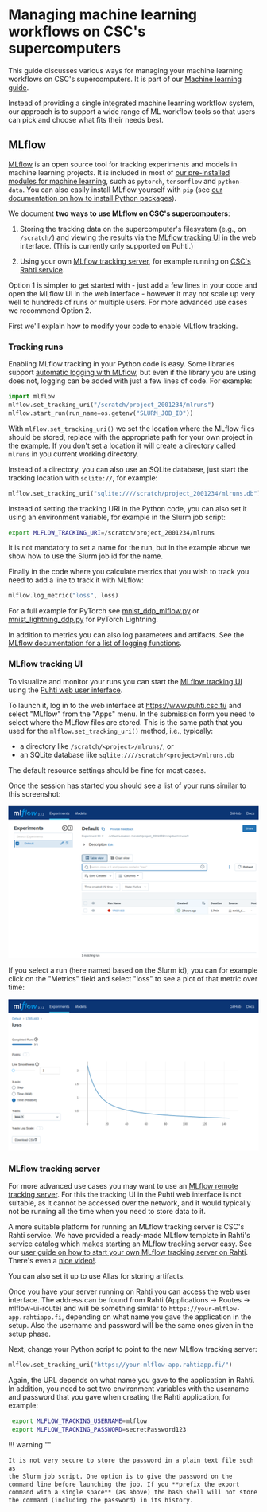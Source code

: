 # Managing machine learning workflows on CSC's supercomputers

This guide discusses various ways for managing your machine learning
workflows on CSC's supercomputers. It is part of our [Machine learning
guide](ml-guide.md).

Instead of providing a single integrated machine learning workflow
system, our approach is to support a wide range of ML workflow tools
so that users can pick and choose what fits their needs best.

## MLflow

[MLflow][MLflow] is an open source tool for tracking experiments and
models in machine learning projects. It is included in most of [our
pre-installed modules for machine learning][ml-apps], such as
`pytorch`, `tensorflow` and `python-data`. You can also easily install
MLflow yourself with `pip` (see [our documentation on how to install
Python packages][own-install]).

We document **two ways to use MLflow on CSC's supercomputers**:

1. Storing the tracking data on the supercomputer's filesystem (e.g.,
   on `/scratch/`) and viewing the results via the [MLflow tracking
   UI](#mlflow-tracking-ui) in the web interface. (This is currently
   only supported on Puhti.)
   
2. Using your own [MLflow tracking server](#mlflow-tracking-server),
   for example running on [CSC's Rahti
   service](../../cloud/rahti/index.md).
   
Option 1 is simpler to get started with - just add a few lines in
your code and open the MLflow UI in the web interface - however it may
not scale up very well to hundreds of runs or multiple users. For more
advanced use cases we recommend Option 2.

First we'll explain how to modify your code to enable MLflow tracking.


### Tracking runs

Enabling MLflow tracking in your Python code is easy. Some libraries
support [automatic logging with MLflow][autolog], but even if the
library you are using does not, logging can be added with just a few
lines of code. For example:

```python
import mlflow
mlflow.set_tracking_uri("/scratch/project_2001234/mlruns")
mlflow.start_run(run_name=os.getenv("SLURM_JOB_ID"))
```

With `mlflow.set_tracking_uri()` we set the location where the MLflow
files should be stored, replace with the appropriate path for your own
project in the example. If you don't set a location it will create a
directory called `mlruns` in you current working directory.

Instead of a directory, you can also use an SQLite database, just
start the tracking location with `sqlite://`, for example:

```python
mlflow.set_tracking_uri("sqlite:////scratch/project_2001234/mlruns.db")
```

Instead of setting the tracking URI in the Python code, you can also
set it using an environment variable, for example in the Slurm job
script:

```bash
export MLFLOW_TRACKING_URI=/scratch/project_2001234/mlruns
```

It is not mandatory to set a name for the run, but in the example
above we show how to use the Slurm job id for the name.

Finally in the code where you calculate metrics that you wish to track
you need to add a line to track it with MLflow:

```python
mlflow.log_metric("loss", loss)
```

For a full example for PyTorch see [mnist_ddp_mlflow.py][pytorch-ex]
or [mnist_lightning_ddp.py](lightning-ex) for PyTorch Lightning.

In addition to metrics you can also log parameters and artifacts. See
the [MLflow documentation for a list of logging functions][log-func].

### MLflow tracking UI

To visualize and monitor your runs you can start the [MLflow tracking
UI][mlflow-app] using the [Puhti web user interface][webui].

To launch it, log in to the web interface at
<https://www.puhti.csc.fi/> and select "MLflow" from the "Apps"
menu. In the submission form you need to select where the MLflow files
are stored. This is the same path that you used for the
`mlflow.set_tracking_uri()` method, i.e., typically:

- a directory like `/scratch/<project>/mlruns/`, or
- an SQLite database like `sqlite:////scratch/<project>/mlruns.db`

The default resource settings should be fine for most cases.

Once the session has started you should see a list of your runs similar to this screenshot:

![MLflow front page with list of runs](../../img/mlflow-front.png)

If you select a run (here named based on the Slurm id), you can for
example click on the "Metrics" field and select "loss" to see a plot
of that metric over time:

![MLflow plot showing the loss metric over time](../../img/mlflow-metrics.png)


### MLflow tracking server

For more advanced use cases you may want to use an [MLflow remote
tracking server][tracking-server]. For this the tracking UI in the
Puhti web interface is not suitable, as it cannot be accessed over the
network, and it would typically not be running all the time when you
need to store data to it.

A more suitable platform for running an MLflow tracking server is
CSC's Rahti service.  We have provided a ready-made MLflow template in
Rahti's service catalog which makes starting an MLflow tracking server
easy. See our [user guide on how to start your own MLflow tracking
server on Rahti][mlflow-rahti]. There's even a [nice
video!](https://video.csc.fi/media/t/0_2frjyzz9).

You can also set it up to use Allas for storing artifacts.

Once you have your server running on Rahti you can access the web user
interface. The address can be found from Rahti (Applications → Routes
→ mlflow-ui-route) and will be something similar to
`https://your-mlflow-app.rahtiapp.fi`, depending on what name you gave
the application in the setup. Also the username and password will be
the same ones given in the setup phase.

Next, change your Python script to point to the new MLflow tracking
server:

```python
mlflow.set_tracking_uri("https://your-mlflow-app.rahtiapp.fi/")
```

Again, the URL depends on what name you gave to the application in
Rahti. In addition, you need to set two environment variables with the
username and password that you gave when creating the Rahti
application, for example:

```bash
 export MLFLOW_TRACKING_USERNAME=mlflow
 export MLFLOW_TRACKING_PASSWORD=secretPassword123
```

!!! warning ""

    It is not very secure to store the password in a plain text file such as
    the Slurm job script. One option is to give the password on the
    command line before launching the job. If you **prefix the export
    command with a single space** (as above) the bash shell will not store
    the command (including the password) in its history.


[MLflow]: https://www.mlflow.org/
[ml-apps]: ../../apps/by_discipline.md#data-analytics-and-machine-learning
[own-install]: ../../apps/python.md#installing-python-packages-to-existing-modules
[autolog]: https://www.mlflow.org/docs/latest/tracking.html#automatic-logging
[pytorch-ex]: https://github.com/CSCfi/pytorch-ddp-examples/blob/master/mnist_ddp_mlflow.py
[lightning-ex]: https://github.com/CSCfi/pytorch-ddp-examples/blob/master/mnist_lightning_ddp.py
[mlflow-app]: ../../computing/webinterface/mlflow.md
[webui]: ../../computing/webinterface/index.md
[log-func]: https://www.mlflow.org/docs/latest/tracking.html#logging-data-to-runs
[tracking-server]: https://www.mlflow.org/docs/latest/tracking.html#mlflow-tracking-servers
[mlflow-rahti]: https://github.com/CSCfi/mlflow-openshift/blob/master/docs/USER_GUIDE.md
